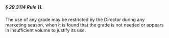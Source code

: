 ##### § 29.3114 Rule 11. #####

The use of any grade may be restricted by the Director during any marketing season, when it is found that the grade is not needed or appears in insufficient volume to justify its use.